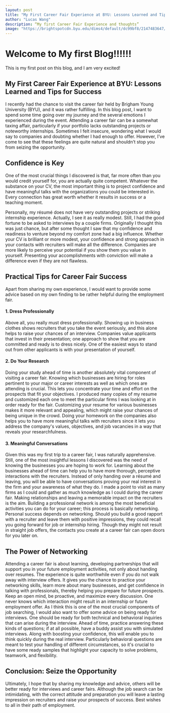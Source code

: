 ```yaml
---
layout: post
title: "My First Career Fair Experience at BYU: Lessons Learned and Tips for Success"
author: "Lucas Wang"
description: “My first Career Fair Experience and thoughts”
image: "https://brightspotcdn.byu.edu/dims4/default/dc99bf8/2147483647/strip/true/crop/1024x576+0+25/resize/800x450!/quality/90/?url=https%3A%2F%2Fbrigham-young-brightspot-us-east-2.s3.us-east-2.amazonaws.com%2F46%2F4b%2F456af6f540ed807311975fbc4c93%2Fstem-fair-promo-1024x683.jpg"
--- 
```

# Welcome to My first Blog!!!!!!
This is my first post on this blog, and I am very excited!
## My First Career Fair Experience at BYU: Lessons Learned and Tips for Success
I recently had the chance to visit the career fair held by Brigham Young University (BYU), and it was rather fulfilling. In this blog post, I want to spend some time going over my journey and the several emotions I experienced during the event. Attending a career fair can be a somewhat taxing affair, particularly if your portfolio lacks outstanding projects or noteworthy internships. Sometimes I felt insecure, wondering what I would say to companies and doubting whether I had enough to offer. However, I’ve come to see that these feelings are quite natural and shouldn’t stop you from seizing the opportunity.

## Confidence is Key
One of the most crucial things I discovered is that, far more often than you would credit yourself for, you are actually quite competent. Whatever the substance on your CV, the most important thing is to project confidence and have meaningful talks with the organizations you could be interested in. Every connection has great worth whether it results in success or a teaching moment.

Personally, my résumé does not have very outstanding projects or striking internship experience. Actually, I see it as really modest. Still, I had the good fortune to be asked to interviews by a couple firms. Originally I thought this was just chance, but after some thought I saw that my confidence and readiness to venture beyond my comfort zone had a big influence. Whether your CV is brilliant or more modest, your confidence and strong approach in your contacts with recruiters will make all the difference. Companies are more likely to perceive your potential if you show them you value in yourself. Presenting your accomplishments with conviction will make a difference even if they are not flawless.

## Practical Tips for Career Fair Success
Apart from sharing my own experience, I would want to provide some advice based on my own finding to be rather helpful during the employment fair. 
#### 1. Dress Professionally
Above all, you really must dress professionally. Showing up in business clothes shows recruiters that you take the event seriously, and this alone helps to raise your chances of an interview. Companies value applicants that invest in their presentation; one approach to show that you are committed and ready is to dress nicely. One of the easiest ways to stand out from other applicants is with your presentation of yourself.
#### 2. Do Your Research
Doing your study ahead of time is another absolutely vital component of visiting a career fair. Knowing which businesses are hiring for roles pertinent to your major or career interests as well as which ones are attending is crucial. This lets you concentrate your time and effort on the prospects that fit your objectives. I produced many copies of my resume and customized each one to meet the particular firms I was looking at in order ready for the fair. Customizing your resume for various businesses makes it more relevant and appealing, which might raise your chances of being unique in the crowd. Doing your homework on the companies also helps you to have more meaningful talks with recruiters since it lets you address the company's values, objectives, and job vacancies in a way that reveals your researchfulness.
#### 3. Meaningful Conversations
Given this was my first trip to a career fair, I was naturally apprehensive. Still, one of the most insightful lessons I discovered was the need of knowing the businesses you are hoping to work for. Learning about the businesses ahead of time can help you to have more thorough, perceptive interactions with the recruiters. Instead of only handing over a résumé and leaving, you will be able to have conversations proving your real interest in the firm and your awareness of what they do. I made a point to visit as many firms as I could and gather as much knowledge as I could during the career fair. Making relationships and leaving a memorable impact on the recruiters is the aim. Building a professional network is among the most beneficial activities you can do for your career; this process is basically networking. Personal success depends on networking. Should you build a good rapport with a recruiter and leave them with positive impressions, they could recall you going forward for job or internship hiring. Though they might not result in straight job offers, the contacts you create at a career fair can open doors for you later on.

## The Power of Networking
Attending a career fair is about learning, developing partnerships that will support you in your future employment activities, not only about handing over resumes. The experience is quite worthwhile even if you do not walk away with interview offers. It gives you the chance to practice your networking skills, learn more about many businesses, and get confidence in talking with professionals, thereby helping you prepare for future prospects. Keep an open mind, be proactive, and maximize every discussion. One never knows which interaction might result in an internship or future employment offer.
As I think this is one of the most crucial components of job searching, I would also want to offer some advice on being ready for interviews. One should be ready for both technical and behavioral inquiries that can arise during the interview. Ahead of time, practice answering these kinds of questions; if at all possible, have a buddy assist you with simulated interviews. Along with boosting your confidence, this will enable you to think quickly during the real interview. Particularly behavioral questions are meant to test your handling of different circumstances, so it's crucial to have some ready samples that highlight your capacity to solve problems, teamwork, and flexibility.

## Conclusion: Seize the Opportunity
Ultimately, I hope that by sharing my knowledge and advice, others will be better ready for interviews and career fairs. Although the job search can be intimidating, with the correct attitude and preparation you will leave a lasting impression on recruiters and raise your prospects of success. Best wishes to all in their path of employment.


